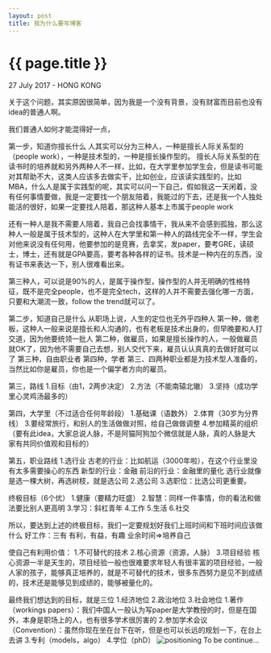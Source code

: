 ```yaml
---
layout: post
title: 我为什么要写博客
---
```


{{ page.title }}
================

<p class="meta">27 July 2017 - HONG KONG</p>


关于这个问题，其实原因很简单，因为我是一个没有背景，没有财富而目前也没有idea的普通人啊。

我们普通人如何才能混得好一点，

第一步，知道你擅长什么
人其实可以分为三种人，一种是擅长人际关系型的（people work），一种是技术型的，一种是擅长操作型的。
擅长人际关系型的在读书时的培养就和另外两种人不一样，比如，在大学里参加学生会，但是读书可能对其帮助不大，这类人应该多去做实干，比如创业，应该读实践型的，比如MBA，什么人是属于实践型的呢，其实可以问一下自己，假如我这一天闲着，没有任何事情要做，我是一定要找一个朋友陪着，我能过的下去，还是我一个人独处能活的很好，如果一定要找人陪着，那这种人基本上市属于people work

还有一种人是我不需要人陪着，我自己会找事情干，我从来不会感到孤独，那么这种人一般是属于技术型的，这种人在大学里和第一种人的路线完全不一样，学生会对他来说没有任何用，他要参加的是竞赛，去拿奖，发paper，要考GRE，读硕士，博士，还有就是GPA要高，要考各种各样的证书。技术是一种内在的东西，没有证书来表达一下，别人很难看出来。

第三种人，可以说是90%的人，是属于操作型，操作型的人并无明确的性格特征，既不是完全people，也不是完全tech，这样的人并不需要去强化哪一方面，只要和大潮流一致，follow the trend就可以了。

第二步，知道自己是什么
从职场上说，人生的定位也无外乎四种人
第一种，做老板，这种人一般来说是擅长和人沟通的，也有老板是技术出身的，但早晚要和人打交道，因为他要统领一批人
第二种，做雇员，如果是擅长操作的人，一般做雇员就OK了，因为他不需要自己去想，别人交代下来，雇员认认真真的去做好就可以了
第三种，自由职业者
第四种，学者
第三、四两种职业都是为技术型人准备的，当然比如你是雇员，你也是一个偏学者方向的雇员。

第三，路线
1.目标（由1，2两步决定）
2.方法（不能南辕北辙）
3.坚持（成功学里心灵鸡汤最多的）

第四，大学里（不过适合任何年龄段）
1.基础课（语数外）
2.体育（30岁为分界线）
3.要经常旅行，和别人的生活做做对照，给自己做做调整
4.参加精英的组织（要有此idea，大家总说人脉，不是阿猫阿狗加个微信就是人脉，真的人脉是大家有共同价值观和目标的）

第五，职业路线
1.选行业
  古老的行业：比如航运（3000年啦），在这个行业里没有太多需要操心的东西
  新型的行业：金融
  前沿的行业：金融里的量化
选行业就像是选一棵大树，再选树枝，就是选公司
2.选公司
3.选职位：比选公司更重要。

终极目标（6个优）
1.健康（要精力旺盛）
2.智慧：同样一件事情，你的看法和做法要比别人更高明
3.学习：斜杠青年
4.工作
5.生活
6.社交

所以，要达到上述的终极目标，我们一定要规划好我们上班时间和下班时间应该做什么
好工作：三有
  有利，有益，有趣
业余时间=>培养自己

使自己有利用价值：
  1.不可替代的技术
  2.核心资源（资源，人脉）
  3.项目经验
核心资源一半是天生的，项目经验一般也很难要求年轻人有很丰富的项目经验，一般人家的孩子，能够真正培养的，就是不可替代的技术，很多东西努力是见不到成绩的，技术还是能够见到成绩的，能够被量化的。

最终我们想达到的目标，就是三位
    1.经济地位
    2.政治地位
    3.社会地位
      1.著作（workings papers）：我们中国人一般认为写paper是大学教授的时，但是在国外，本身是职场上的人，也有很多学术很厉害的
      2.参加学术会议（Convention）：虽然你现在坐在台下在听，但是也可以长远的规划一下，在台上去讲
      3.专利（models，algo）
      4.学位（phD）
<img src="~/images/positioning.png" title="positioning" alt="positioning" />
To be continue...
